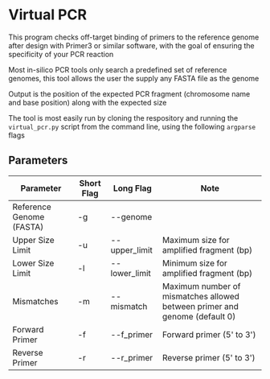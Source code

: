 # Virtual PCR

This program checks off-target binding of primers to the reference genome after design with Primer3 or similar software, with the goal of ensuring the specificity of your PCR reaction

Most in-silico PCR tools only search a predefined set of reference genomes, this tool allows the user the supply any FASTA file as the genome

Output is the position of the expected PCR fragment (chromosome name and base position) along with the expected size

The tool is most easily run by cloning the respository and running the ```virtual_pcr.py``` script from the command line, using the following ```argparse``` flags

## Parameters

| Parameter                | Short Flag | Long Flag     | Note                                                                       |
|--------------------------|------------|---------------|----------------------------------------------------------------------------|
| Reference Genome (FASTA) | -g         | --genome      |                                                                            |
| Upper Size Limit         | -u         | --upper_limit | Maximum size for amplified fragment (bp)                                   |
| Lower Size Limit         | -l         | --lower_limit | Minimum size for amplified fragment (bp)                                   |
| Mismatches               | -m         | --mismatch    | Maximum number of mismatches allowed between primer and genome (default 0) |
| Forward Primer           | -f         | --f_primer    | Forward primer (5' to 3')                                                  |
| Reverse Primer           | -r         | --r_primer    | Reverse primer (5' to 3')                                                  |

